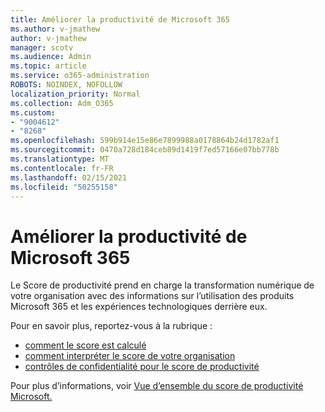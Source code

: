 ```yaml
---
title: Améliorer la productivité de Microsoft 365
ms.author: v-jmathew
author: v-jmathew
manager: scotv
ms.audience: Admin
ms.topic: article
ms.service: o365-administration
ROBOTS: NOINDEX, NOFOLLOW
localization_priority: Normal
ms.collection: Adm_O365
ms.custom:
- "9004612"
- "8268"
ms.openlocfilehash: 599b914e15e86e7899988a0178864b24d1782af1
ms.sourcegitcommit: 0470a728d184ceb89d1419f7ed57166e07bb778b
ms.translationtype: MT
ms.contentlocale: fr-FR
ms.lasthandoff: 02/15/2021
ms.locfileid: "50255158"
---
```

# <a name="help-improve-microsoft-365-productivity"></a>Améliorer la productivité de Microsoft 365

Le Score de productivité prend en charge la transformation numérique de votre organisation avec des informations sur l’utilisation des produits Microsoft 365 et les expériences technologiques derrière eux.

Pour en savoir plus, reportez-vous à la rubrique :

- [comment le score est calculé](https://docs.microsoft.com/microsoft-365/admin/productivity/productivity-score)
- [comment interpréter le score de votre organisation](https://docs.microsoft.com/microsoft-365/admin/productivity/productivity-score)
- [contrôles de confidentialité pour le score de productivité](https://docs.microsoft.com/microsoft-365/admin/productivity/privacy)

Pour plus d’informations, voir [Vue d’ensemble du score de productivité Microsoft.](https://docs.microsoft.com/microsoft-365/admin/productivity/productivity-score)
